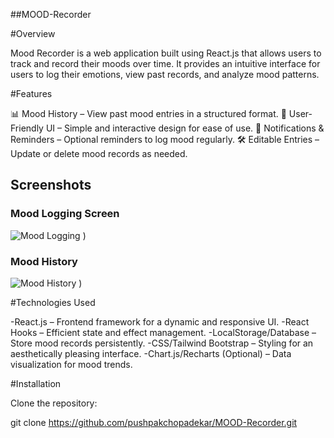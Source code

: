 ##MOOD-Recorder

#Overview

Mood Recorder is a web application built using React.js that allows users to track and record their moods over time. It provides an intuitive interface for users to log their emotions, view past records, and analyze mood patterns.

#Features

📊 Mood History – View past mood entries in a structured format.
🎨 User-Friendly UI – Simple and interactive design for ease of use.
🔔 Notifications & Reminders – Optional reminders to log mood regularly.
🛠️ Editable Entries – Update or delete mood records as needed.

## Screenshots

### Mood Logging Screen
![Mood Logging](https://github.com/user-attachments/assets/483ce22a-2c6a-4032-bc66-ccd4f9c64be5)
)

### Mood History
![Mood History](https://github.com/user-attachments/assets/c76e281c-042c-45bc-b01b-a163a48c14dd)
)


#Technologies Used

-React.js – Frontend framework for a dynamic and responsive UI.
-React Hooks – Efficient state and effect management.
-LocalStorage/Database – Store mood records persistently.
-CSS/Tailwind Bootstrap – Styling for an aesthetically pleasing interface.
-Chart.js/Recharts (Optional) – Data visualization for mood trends.

#Installation 

Clone the repository:

git clone https://github.com/pushpakchopadekar/MOOD-Recorder.git

